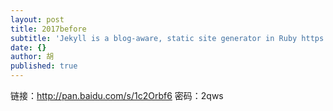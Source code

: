 ```yaml
---
layout: post
title: 2017before
subtitle: 'Jekyll is a blog-aware, static site generator in Ruby https://jekyllrb.com'
date: {}
author: 胡
published: true
---
```

链接：http://pan.baidu.com/s/1c2Orbf6 密码：2qws
